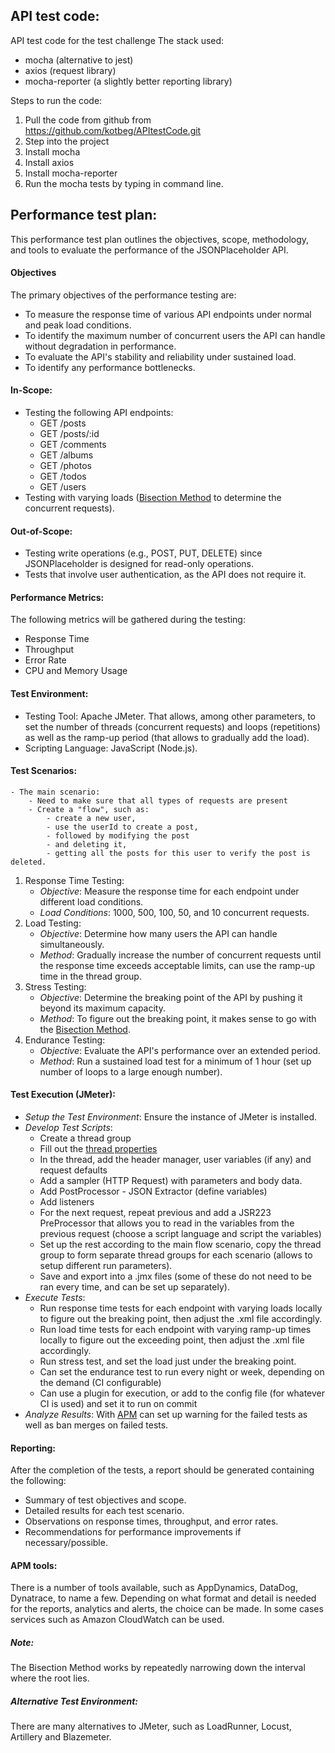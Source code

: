 ## API test code:
API test code for the test challenge
The stack used:
- mocha (alternative to jest)
- axios (request library)
- mocha-reporter (a slightly better reporting library)

Steps to run the code:
1. Pull the code from github from <https://github.com/kotbeg/APItestCode.git>
2. Step into the project
3. Install mocha <brew install mocha>
4. Install axios <brew install axios>
5. Install mocha-reporter <npm install mocha-reporter>
6. Run the mocha tests by typing <npm test> in command line.

## Performance test plan:
This performance test plan outlines the objectives, scope, methodology, and tools to evaluate the performance of the JSONPlaceholder API.

#### Objectives
The primary objectives of the performance testing are:
 - To measure the response time of various API endpoints under normal and peak load conditions.
 - To identify the maximum number of concurrent users the API can handle without degradation in performance.
 - To evaluate the API's stability and reliability under sustained load.
 - To identify any performance bottlenecks.

#### In-Scope:
 - Testing the following API endpoints:
     - GET /posts
     - GET /posts/:id
     - GET /comments
     - GET /albums
     - GET /photos
     - GET /todos
     - GET /users
 - Testing with varying loads ([Bisection Method](#bisectionmethod) to determine the concurrent requests).
#### Out-of-Scope:
 - Testing write operations (e.g., POST, PUT, DELETE) since JSONPlaceholder is designed for read-only operations.
 - Tests that involve user authentication, as the API does not require it.
#### Performance Metrics:
The following metrics will be gathered during the testing:
 - Response Time
 - Throughput
 - Error Rate
 - CPU and Memory Usage
#### Test Environment:
<a name="jmeterparams"></a>
 - Testing Tool: Apache JMeter. That allows, among other parameters, to set the number of threads (concurrent requests) and loops (repetitions) as well as the ramp-up period (that allows to gradually add the load).
 - Scripting Language: JavaScript (Node.js).
#### Test Scenarios:
    - The main scenario:
        - Need to make sure that all types of requests are present
        - Create a "flow", such as:
            - create a new user, 
            - use the userId to create a post, 
            - followed by modifying the post 
            - and deleting it, 
            - getting all the posts for this user to verify the post is deleted.
        
1. Response Time Testing:
    - _Objective_: Measure the response time for each endpoint under different load conditions.
    - _Load Conditions_: 1000, 500, 100, 50, and 10 concurrent requests.  
2. Load Testing: 
    - _Objective_: Determine how many users the API can handle simultaneously.
    - _Method_: Gradually increase the number of concurrent requests until the response time exceeds acceptable limits, can use the ramp-up time in the thread group.
3. Stress Testing:
    - _Objective_: Determine the breaking point of the API by pushing it beyond its maximum capacity.
    - _Method_: To figure out the breaking point, it makes sense to go with the [Bisection Method](#bisectionmethod).
4. Endurance Testing: 
    - _Objective_: Evaluate the API's performance over an extended period.
    - _Method_: Run a sustained load test for a minimum of 1 hour (set up number of loops to a large enough number).
#### Test Execution (JMeter):
 - _Setup the Test Environment_: Ensure the instance of JMeter is installed.
 - _Develop Test Scripts_: 
    - Create a thread group
    - Fill out the [thread properties](#jmeterparams)
    - In the thread, add the header manager, user variables (if any) and request defaults
    - Add a sampler (HTTP Request) with parameters and body data.
    - Add PostProcessor - JSON Extractor (define variables) 
    - Add listeners
    - For the next request, repeat previous and add a JSR223 PreProcessor that allows you to read in the variables from the previous request (choose a script language and script the variables)
    - Set up the rest according to the main flow scenario, copy the thread group to form separate thread groups for each scenario (allows to setup different run parameters). 
    - Save and export into a .jmx files (some of these do not need to be ran every time, and can be set up separately).
 - _Execute Tests_:
    - Run response time tests for each endpoint with varying loads locally to figure out the breaking point, then adjust the .xml file accordingly.
    - Run load time tests for each endpoint with varying ramp-up times locally to figure out the exceeding point, then adjust the .xml file accordingly.
    - Run stress test, and set the load just under the breaking point.
    - Can set the endurance test to run every night or week, depending on the demand (CI configurable)
    - Can use a plugin for execution, or add to the config file (for whatever CI is used) and set it to run on commit
 - _Analyze Results_: With [APM](#apm-tools) can set up warning for the failed tests as well as ban merges on failed tests.
#### Reporting:
After the completion of the tests, a report should be generated containing the following:
 - Summary of test objectives and scope.
 - Detailed results for each test scenario.
 - Observations on response times, throughput, and error rates.
 - Recommendations for performance improvements if necessary/possible.
<a name="apmtools"></a>
#### APM tools:
There is a number of tools available, such as AppDynamics, DataDog, Dynatrace, to name a few.
Depending on what format and detail is needed for the reports, analytics and alerts, the choice can be made.
In some cases services such as Amazon CloudWatch can be used.

<a name="bisectionmethod"></a>
##### Note:
The Bisection Method works by repeatedly narrowing down the interval where the root lies.

##### Alternative Test Environment:
There are many alternatives to JMeter, such as LoadRunner, Locust, Artillery and Blazemeter. 
 
